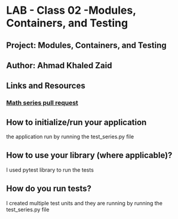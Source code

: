 # LAB - Class 02 -Modules, Containers, and Testing

## Project: Modules, Containers, and Testing

## Author: Ahmad Khaled Zaid

## Links and Resources

### [Math series pull request](https://github.com/Ahmad-Khaled-Zaid/math-series/pull/12)

## How to initialize/run your application
the application run by running the test_series.py file
## How to use your library (where applicable)?
I used pytest library to run the tests

## How do you run tests?
I created multiple test units and they are running by running the test_series.py file

